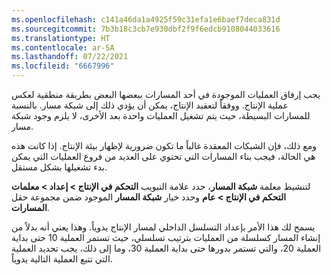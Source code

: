 ```yaml
---
ms.openlocfilehash: c141a46da1a4925f59c31efa1e6baef7deca831d
ms.sourcegitcommit: 7b3b18c3cb7e930dbf2f9f6edcb9108044033616
ms.translationtype: HT
ms.contentlocale: ar-SA
ms.lasthandoff: 07/22/2021
ms.locfileid: "6667996"
---
```

يجب إرفاق العمليات الموجودة في أحد المسارات ببعضها البعض بطريقة منطقية لعكس عملية الإنتاج. ووفقاً لتعقيد الإنتاج، يمكن أن يؤدي ذلك إلى شبكة مسار. بالنسبة للمسارات البسيطة، حيث يتم تشغيل العمليات واحدة بعد الأخرى، لا يلزم وجود شبكة مسار.

ومع ذلك، فإن الشبكات المعقدة غالباً ما تكون ضرورية لإظهار بيئة الإنتاج. إذا كانت هذه هي الحالة، فيجب بناء المسارات التي تحتوي على العديد من فروع العمليات التي يمكن بدء تشغيلها بشكل مستقل. 

لتنشيط معلمة **شبكة المسار**، حدد علامة التبويب **التحكم في الإنتاج > إعداد > معلمات التحكم في الإنتاج > عام** وحدد خيار **شبكة المسار** الموجود ضمن مجموعة حقل **المسارات**. 

يسمح لك هذا الأمر بإعداد التسلسل الداخلي لمسار الإنتاج يدوياً. وهذا يعني أنه بدلاً من إنشاء المسار كسلسلة من العمليات بترتيب تسلسلي، حيث تستمر العملية 10 حتى بداية العملية 20، والتي تستمر بدورها حتى بداية العملية 30، وما إلى ذلك، يجب تحديد العملية التي تتبع العملية التالية يدوياً.
